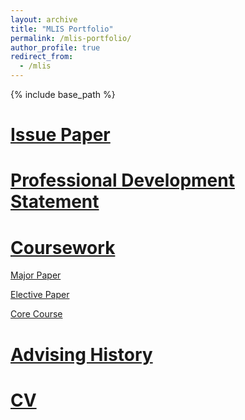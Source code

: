 ```yaml
---
layout: archive
title: "MLIS Portfolio"
permalink: /mlis-portfolio/
author_profile: true
redirect_from:
  - /mlis
---
```


{% include base_path %}


[Issue Paper](/issue-paper)
======


[Professional Development Statement](/professional-development-statement)
======


[Coursework](/class-history)
======
[Major Paper](/major-paper)

[Elective Paper](/elective-paper)

[Core Course](/core-course)


[Advising History](/advising-history)
======

 
[CV](/cv)
======


